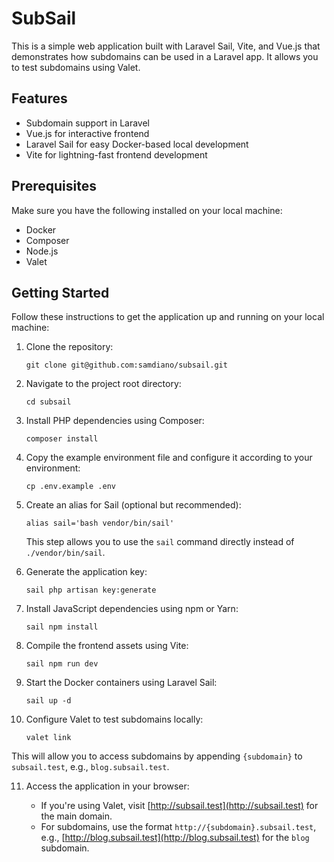 # SubSail

This is a simple web application built with Laravel Sail, Vite, and Vue.js that demonstrates how subdomains can be used in a Laravel app. It allows you to test subdomains using Valet.

## Features

- Subdomain support in Laravel
- Vue.js for interactive frontend
- Laravel Sail for easy Docker-based local development
- Vite for lightning-fast frontend development

## Prerequisites

Make sure you have the following installed on your local machine:

- Docker
- Composer
- Node.js
- Valet

## Getting Started

Follow these instructions to get the application up and running on your local machine:

1. Clone the repository:

   ```shell
   git clone git@github.com:samdiano/subsail.git
   ```

2. Navigate to the project root directory:

   ```shell
   cd subsail
   ```

3. Install PHP dependencies using Composer:

   ```shell
   composer install
   ```

4. Copy the example environment file and configure it according to your environment:

   ```shell
   cp .env.example .env
   ```

5. Create an alias for Sail (optional but recommended):

   ```shell
   alias sail='bash vendor/bin/sail' 
   ```

   This step allows you to use the `sail` command directly instead of `./vendor/bin/sail`.

5. Generate the application key:

   ```shell
   sail php artisan key:generate
   ```

6. Install JavaScript dependencies using npm or Yarn:

   ```shell
   sail npm install
   ```

7. Compile the frontend assets using Vite:

   ```shell
   sail npm run dev
   ```

8. Start the Docker containers using Laravel Sail:

   ```shell
   sail up -d
   ```

10. Configure Valet to test subdomains locally:

      ```shell
      valet link
      ```

This will allow you to access subdomains by appending `{subdomain}` to `subsail.test`, e.g., `blog.subsail.test`.

11. Access the application in your browser:

    - If you're using Valet, visit [http://subsail.test](http://subsail.test) for the main domain.
    - For subdomains, use the format `http://{subdomain}.subsail.test`, e.g., [http://blog.subsail.test](http://blog.subsail.test) for the `blog` subdomain.